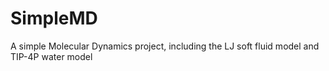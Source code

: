 # SimpleMD
A simple Molecular Dynamics project, including the LJ soft fluid model and TIP-4P water model
